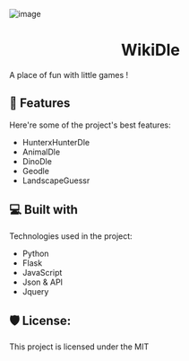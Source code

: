 ![image](https://github.com/0adri3n/wikidle/assets/62818208/14789dd7-76dd-45b9-ac97-8656c40435f1)


<h1 align="center" id="title">WikiDle</h1>

<p id="description">A place of fun with little games !</p>

  
  
<h2>🧐 Features</h2>

Here're some of the project's best features:

*   HunterxHunterDle
*   AnimalDle
*   DinoDle
*   Geodle
*   LandscapeGuessr

  
  
<h2>💻 Built with</h2>

Technologies used in the project:

*   Python
*   Flask
*   JavaScript
*   Json & API
*   Jquery

<h2>🛡️ License:</h2>

This project is licensed under the MIT
